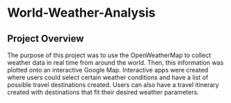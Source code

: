 # World-Weather-Analysis

## Project Overview

The purpose of this project was to use the OpenWeatherMap to collect weather data in real time from around the world. Then, this information was plotted onto an interactive Google Map. Interactive apps were created where users could select certain weather conditions and have a list of possible travel destinations created. Users can also have a travel itinerary created with destinations that fit their desired weather parameters.
